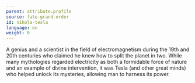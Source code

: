 ```yaml
---
parent: attribute.profile
source: fate-grand-order
id: nikola-tesla
language: en
weight: 0
---
```


A genius and a scientist in the field of electromagnetism during the 19th and 20th centuries who claimed he knew how to split the planet in two.
While many mythologies regarded electricity as both a formidable force of nature and an example of divine intervention, it was Tesla (and other great minds) who helped unlock its mysteries, allowing man to harness its power.
